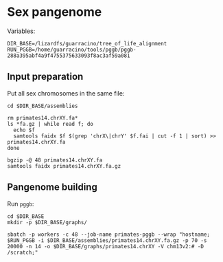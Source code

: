 # Sex pangenome

Variables:

```shell
DIR_BASE=/lizardfs/guarracino/tree_of_life_alignment
RUN_PGGB=/home/guarracino/tools/pggb/pggb-288a395abf4a9f4755375633093f8ac3af59a081
```

## Input preparation

Put all sex chromosomes in the same file:

```shell
cd $DIR_BASE/assemblies

rm primates14.chrXY.fa*
ls *fa.gz | while read f; do
  echo $f
  samtools faidx $f $(grep 'chrX\|chrY' $f.fai | cut -f 1 | sort) >> primates14.chrXY.fa
done

bgzip -@ 48 primates14.chrXY.fa
samtools faidx primates14.chrXY.fa.gz
```

## Pangenome building

Run `pggb`:

```shell
cd $DIR_BASE
mkdir -p $DIR_BASE/graphs/

sbatch -p workers -c 48 --job-name primates-pggb --wrap "hostname; $RUN_PGGB -i $DIR_BASE/assemblies/primates14.chrXY.fa.gz -p 70 -s 20000 -n 14 -o $DIR_BASE/graphs/primates14.chrXY -V chm13v2:# -D /scratch;"
```
